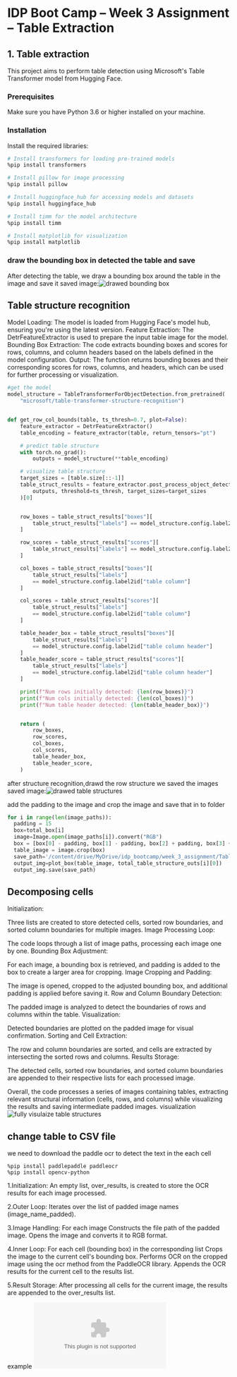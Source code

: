 # IDP Boot Camp – Week 3 Assignment – Table Extraction

## 1. Table extraction

This project aims to perform table detection using Microsoft's Table Transformer model from Hugging Face.

### Prerequisites

Make sure you have Python 3.6 or higher installed on your machine.

### Installation

Install the required libraries:

```bash
# Install transformers for loading pre-trained models
%pip install transformers

# Install pillow for image processing
%pip install pillow

# Install huggingface_hub for accessing models and datasets
%pip install huggingface_hub

# Install timm for the model architecture
%pip install timm

# Install matplotlib for visualization
%pip install matplotlib
```

### draw the bounding box in detected the table and save

After detecting the table, we draw a bounding box around the table in the image and save it
saved image:![drawed bounding box](/Table%20detection_images/rec_000f8315c3bea30fb7ae99f925286343-15.png)

## Table structure recognition

Model Loading: The model is loaded from Hugging Face's model hub, ensuring you're using the latest version.
Feature Extraction: The DetrFeatureExtractor is used to prepare the input table image for the model.
Bounding Box Extraction: The code extracts bounding boxes and scores for rows, columns, and column headers based on the labels defined in the model configuration.
Output: The function returns bounding boxes and their corresponding scores for rows, columns, and headers, which can be used for further processing or visualization.

```python
#get the model
model_structure = TableTransformerForObjectDetection.from_pretrained(
    "microsoft/table-transformer-structure-recognition")


def get_row_col_bounds(table, ts_thresh=0.7, plot=False):
    feature_extractor = DetrFeatureExtractor()
    table_encoding = feature_extractor(table, return_tensors="pt")

    # predict table structure
    with torch.no_grad():
        outputs = model_structure(**table_encoding)

    # visualize table structure
    target_sizes = [table.size[::-1]]
    table_struct_results = feature_extractor.post_process_object_detection(
        outputs, threshold=ts_thresh, target_sizes=target_sizes
    )[0]


    row_boxes = table_struct_results["boxes"][
        table_struct_results["labels"] == model_structure.config.label2id["table row"]
    ]

    row_scores = table_struct_results["scores"][
        table_struct_results["labels"] == model_structure.config.label2id["table row"]
    ]

    col_boxes = table_struct_results["boxes"][
        table_struct_results["labels"]
        == model_structure.config.label2id["table column"]
    ]

    col_scores = table_struct_results["scores"][
        table_struct_results["labels"]
        == model_structure.config.label2id["table column"]
    ]

    table_header_box = table_struct_results["boxes"][
        table_struct_results["labels"]
        == model_structure.config.label2id["table column header"]
    ]
    table_header_score = table_struct_results["scores"][
        table_struct_results["labels"]
        == model_structure.config.label2id["table column header"]
    ]

    print(f"Num rows initially detected: {len(row_boxes)}")
    print(f"Num cols initially detected: {len(col_boxes)}")
    print(f"Num table header detected: {len(table_header_box)}")


    return (
        row_boxes,
        row_scores,
        col_boxes,
        col_scores,
        table_header_box,
        table_header_score,
    )

```

after structure recognition,drawd the row structure we saved the images
saved image:![drawed table structures](/Table%20structure%20recognition_image/structure_0005ab896e95c5de6885bbf595500a8e-66.png)

add the padding to the image and crop the image and save that in to folder

```python
for i in range(len(image_paths)):
  padding = 15
  box=total_box[i]
  image=Image.open(image_paths[i]).convert("RGB")
  box = [box[0] - padding, box[1] - padding, box[2] + padding, box[3] + padding]
  table_image = image.crop(box)
  save_path='/content/drive/MyDrive/idp_bootcamp/week_3_assignment/Table structure recognition_image/'+'structure_'+image_name1[i]
  output_img=plot_box(table_image, total_table_structure_outs[i][0])
  output_img.save(save_path)
```

## Decomposing cells

Initialization:

Three lists are created to store detected cells, sorted row boundaries, and sorted column boundaries for multiple images.
Image Processing Loop:

The code loops through a list of image paths, processing each image one by one.
Bounding Box Adjustment:

For each image, a bounding box is retrieved, and padding is added to the box to create a larger area for cropping.
Image Cropping and Padding:

The image is opened, cropped to the adjusted bounding box, and additional padding is applied before saving it.
Row and Column Boundary Detection:

The padded image is analyzed to detect the boundaries of rows and columns within the table.
Visualization:

Detected boundaries are plotted on the padded image for visual confirmation.
Sorting and Cell Extraction:

The row and column boundaries are sorted, and cells are extracted by intersecting the sorted rows and columns.
Results Storage:

The detected cells, sorted row boundaries, and sorted column boundaries are appended to their respective lists for each processed image.

Overall, the code processes a series of images containing tables, extracting relevant structural information (cells, rows, and columns) while visualizing the results and saving intermediate padded images.
visualization ![fully visulaize table structures](</download%20(1).png>)

## change table to CSV file

we need to download the paddle ocr to detect the text in the each cell

```base
%pip install paddlepaddle paddleocr
%pip install opencv-python
```

1.Initialization:
An empty list, over_results, is created to store the OCR results for each image processed.

2.Outer Loop:
Iterates over the list of padded image names (image_name_padded).

3.Image Handling:
For each image
Constructs the file path of the padded image.
Opens the image and converts it to RGB format.

4.Inner Loop:
For each cell (bounding box) in the corresponding list
Crops the image to the current cell's bounding box.
Performs OCR on the cropped image using the ocr method from the PaddleOCR library.
Appends the OCR results for the current cell to the results list.

5.Result Storage:
After processing all cells for the current image, the results are appended to the over_results list.

example
![extracted data.csv](/csv_outs/0005ab896e95c5de6885bbf595500a8e-66.csv)
